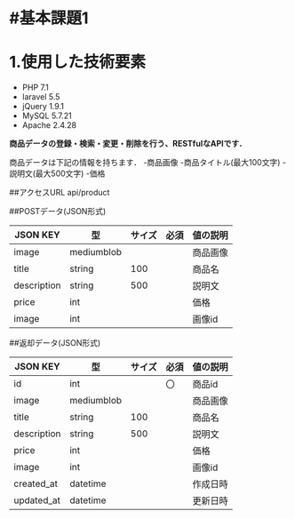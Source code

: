 #基本課題1
===

# 1.使用した技術要素
* PHP 7.1
* laravel 5.5
* jQuery 1.9.1
* MySQL 5.7.21
* Apache 2.4.28


**商品データの登録・検索・変更・削除を行う、RESTfulなAPIです．**

商品データは下記の情報を持ちます．
-商品画像
-商品タイトル(最大100文字)
-説明文(最大500文字)
-価格

##アクセスURL
api/product

##POSTデータ(JSON形式)

| JSON KEY    | 型         | サイズ | 必須 | 値の説明 |
|-------------|------------|--------|------|----------|
| image       | mediumblob |        |      | 商品画像 |
| title       | string     | 100    |      | 商品名   |
| description | string     | 500    |      | 説明文   |
| price       | int        |        |      | 価格     |
| image       | int        |        |      | 画像id   |

##返却データ(JSON形式)

| JSON KEY    | 型         | サイズ | 必須 | 値の説明 |
|-------------|------------|--------|------|----------|
| id          | int        |        | 〇   | 商品id   |
| image       | mediumblob |        |      | 商品画像 |
| title       | string     | 100    |      | 商品名   |
| description | string     | 500    |      | 説明文   |
| price       | int        |        |      | 価格     |
| image       | int        |        |      | 画像id   |
| created_at  | datetime   |        |      | 作成日時 |
| updated_at  | datetime   |        |      | 更新日時 |
